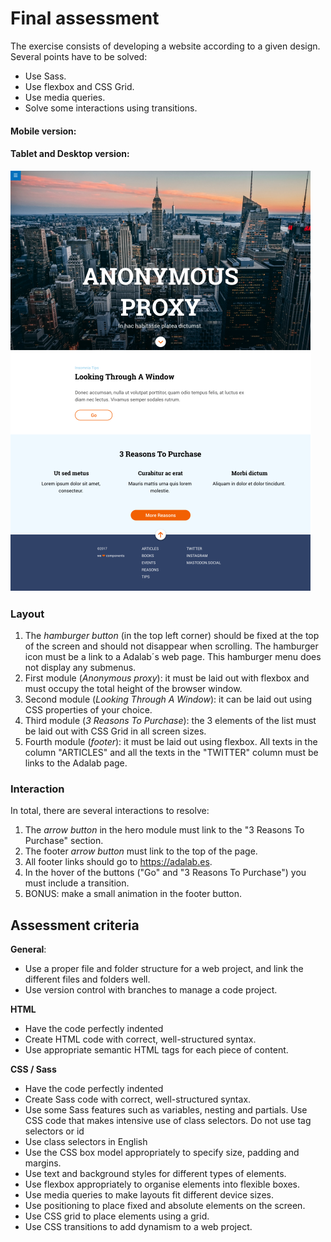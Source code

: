 # Final assessment

The exercise consists of developing a website according to a given design. Several points have to be solved:

- Use Sass.
- Use flexbox and CSS Grid.
- Use media queries.
- Solve some interactions using transitions.

#### Mobile version:

#### Tablet and Desktop version:

![](./images/Landing-page.png)

### Layout

1. The _hamburger button_ (in the top left corner) should be fixed at the top of the screen and should not disappear when scrolling. The hamburger icon must be a link to a Adalab´s web page. This hamburger menu does not display any submenus.
1. First module (_Anonymous proxy_): it must be laid out with flexbox and must occupy the total height of the browser window.
1. Second module (_Looking Through A Window_): it can be laid out using CSS properties of your choice.
1. Third module (_3 Reasons To Purchase_): the 3 elements of the list must be laid out with CSS Grid in all screen sizes.
1. Fourth module (_footer_): it must be laid out using flexbox. All texts in the column "ARTICLES" and all the texts in the "TWITTER" column must be links to the Adalab page.

### Interaction

In total, there are several interactions to resolve:

1. The _arrow button_ in the hero module must link to the "3 Reasons To Purchase" section.
1. The footer _arrow button_ must link to the top of the page.
1. All footer links should go to https://adalab.es.
1. In the hover of the buttons ("Go" and "3 Reasons To Purchase") you must include a transition.
1. BONUS: make a small animation in the footer button.

## Assessment criteria

**General**:

- Use a proper file and folder structure for a web project, and link the different files and folders well.
- Use version control with branches to manage a code project.

**HTML**

- Have the code perfectly indented
- Create HTML code with correct, well-structured syntax.
- Use appropriate semantic HTML tags for each piece of content.

**CSS / Sass**

- Have the code perfectly indented
- Create Sass code with correct, well-structured syntax.
- Use some Sass features such as variables, nesting and partials.
  Use CSS code that makes intensive use of class selectors. Do not use tag selectors or id
- Use class selectors in English
- Use the CSS box model appropriately to specify size, padding and margins.
- Use text and background styles for different types of elements.
- Use flexbox appropriately to organise elements into flexible boxes.
- Use media queries to make layouts fit different device sizes.
- Use positioning to place fixed and absolute elements on the screen.
- Use CSS grid to place elements using a grid.
- Use CSS transitions to add dynamism to a web project.
